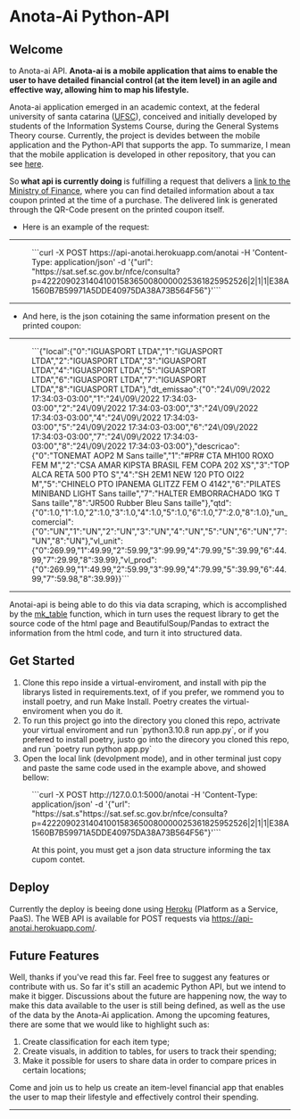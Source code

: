 <h1>Anota-Ai Python-API</h1>

<h2>Welcome</h2>

<p>to Anota-ai API.&nbsp;<strong>Anota-ai is a mobile application that aims to enable the user to have detailed financial control (at the item level) in an agile and effective way, allowing him to map his lifestyle.</strong></p>

<p>Anota-ai&nbsp;application emerged in an academic context, at the federal university of santa catarina (<a href="https://ufsc.br/">UFSC</a>),&nbsp;conceived and initially developed by students of the Information Systems Course, during the General Systems Theory course. Currently, the project is devides between the mobile application and the Python-API that supports the app. To summarize, I mean that the mobile application is developed in other repository, that you can see <a href="https://github.com/CristianeMaragno/anota-ai">here</a>.</p>

<p>So<strong> what api is currently doing </strong>is fulfilling a request that delivers a <a href="https://www.gov.br/fazenda/pt-br">link to the Ministry of Finance</a>, where you can find detailed information about a tax coupon printed at the time of a purchase. The delivered link is generated through the QR-Code present on the printed coupon itself.</p>

<ul>
	<li>Here is an example of the request:</li>
</ul>

<hr />
<p style="margin-left:40px">```curl -X POST https://api-anotai.herokuapp.com/anotai -H &#39;Content-Type: application/json&#39; -d &#39;{&quot;url&quot;: &quot;https://sat.sef.sc.gov.br/nfce/consulta?p=42220902314041001583650080000025361825952526|2|1|1|E38A1560B7B59971A5DDE40975DA38A73B564F56&quot;}&#39;```</p>

<hr />
<ul>
	<li>And here, is the json cotaining the same information present on the&nbsp; printed coupon:</li>
</ul>

<hr />
<p style="margin-left:40px">```{&quot;local&quot;:{&quot;0&quot;:&quot;IGUASPORT LTDA&quot;,&quot;1&quot;:&quot;IGUASPORT LTDA&quot;,&quot;2&quot;:&quot;IGUASPORT LTDA&quot;,&quot;3&quot;:&quot;IGUASPORT LTDA&quot;,&quot;4&quot;:&quot;IGUASPORT LTDA&quot;,&quot;5&quot;:&quot;IGUASPORT LTDA&quot;,&quot;6&quot;:&quot;IGUASPORT LTDA&quot;,&quot;7&quot;:&quot;IGUASPORT LTDA&quot;,&quot;8&quot;:&quot;IGUASPORT LTDA&quot;},&quot;dt_emissao&quot;:{&quot;0&quot;:&quot;24\/09\/2022 17:34:03-03:00&quot;,&quot;1&quot;:&quot;24\/09\/2022 17:34:03-03:00&quot;,&quot;2&quot;:&quot;24\/09\/2022 17:34:03-03:00&quot;,&quot;3&quot;:&quot;24\/09\/2022 17:34:03-03:00&quot;,&quot;4&quot;:&quot;24\/09\/2022 17:34:03-03:00&quot;,&quot;5&quot;:&quot;24\/09\/2022 17:34:03-03:00&quot;,&quot;6&quot;:&quot;24\/09\/2022 17:34:03-03:00&quot;,&quot;7&quot;:&quot;24\/09\/2022 17:34:03-03:00&quot;,&quot;8&quot;:&quot;24\/09\/2022 17:34:03-03:00&quot;},&quot;descricao&quot;:{&quot;0&quot;:&quot;TONEMAT AOP2 M Sans taille&quot;,&quot;1&quot;:&quot;#PR# CTA MH100 ROXO FEM M&quot;,&quot;2&quot;:&quot;CSA AMAR KIPSTA BRASIL FEM COPA 202 XS&quot;,&quot;3&quot;:&quot;TOP ALCA RETA 500 PTO S&quot;,&quot;4&quot;:&quot;SH 2EM1 NEW 120 PTO OI22 M&quot;,&quot;5&quot;:&quot;CHINELO PTO IPANEMA GLITZZ FEM O 4142&quot;,&quot;6&quot;:&quot;PILATES MINIBAND LIGHT Sans taille&quot;,&quot;7&quot;:&quot;HALTER EMBORRACHADO 1KG T Sans taille&quot;,&quot;8&quot;:&quot;JR500 Rubber Bleu Sans taille&quot;},&quot;qtd&quot;:{&quot;0&quot;:1.0,&quot;1&quot;:1.0,&quot;2&quot;:1.0,&quot;3&quot;:1.0,&quot;4&quot;:1.0,&quot;5&quot;:1.0,&quot;6&quot;:1.0,&quot;7&quot;:2.0,&quot;8&quot;:1.0},&quot;un_comercial&quot;:{&quot;0&quot;:&quot;UN&quot;,&quot;1&quot;:&quot;UN&quot;,&quot;2&quot;:&quot;UN&quot;,&quot;3&quot;:&quot;UN&quot;,&quot;4&quot;:&quot;UN&quot;,&quot;5&quot;:&quot;UN&quot;,&quot;6&quot;:&quot;UN&quot;,&quot;7&quot;:&quot;UN&quot;,&quot;8&quot;:&quot;UN&quot;},&quot;vl_unit&quot;:{&quot;0&quot;:269.99,&quot;1&quot;:49.99,&quot;2&quot;:59.99,&quot;3&quot;:99.99,&quot;4&quot;:79.99,&quot;5&quot;:39.99,&quot;6&quot;:44.99,&quot;7&quot;:29.99,&quot;8&quot;:39.99},&quot;vl_prod&quot;:{&quot;0&quot;:269.99,&quot;1&quot;:49.99,&quot;2&quot;:59.99,&quot;3&quot;:99.99,&quot;4&quot;:79.99,&quot;5&quot;:39.99,&quot;6&quot;:44.99,&quot;7&quot;:59.98,&quot;8&quot;:39.99}}```</p>

<hr />
<p>Anotai-api is being able to do this via data scraping, which is accomplished by the <a href="https://github.com/jccramos/anotai/blob/main/crawler.py#L31">mk_table</a> function,&nbsp;which in turn uses the request library to get the source code of the html page and BeautifulSoup/Pandas to extract the information from the html code, and turn it into structured data.</p>

<h2>Get Started</h2>

<ol>
	<li>Clone this repo inside a virtual-enviroment, and install with pip the librarys listed in requirements.text, of if you prefer, we rommend you to install poetry, and run Make Install. Poetry creates the virtual-enviroment when you do it.</li>
	<li>To run this project go into the&nbsp;directory you cloned this repo, actrivate your virtual enviroment and&nbsp;run `python3.10.8 run app.py`, or if you prefered to install poetry, justo go into the direcory you cloned this repo, and run `poetry run python app.py`</li>
	<li>Open the local link (devolpment mode), and in other terminal just copy and paste the same code used in the example above, and showed bellow:</li>
</ol>

<p style="margin-left:40px">```curl -X POST http://127.0.0.1:5000/anotai -H &#39;Content-Type: application/json&#39; -d &#39;{&quot;url&quot;: &quot;https://sat.s&quot;https://sat.sef.sc.gov.br/nfce/consulta?p=42220902314041001583650080000025361825952526|2|1|1|E38A1560B7B59971A5DDE40975DA38A73B564F56&quot;}&#39;```</p>

<p style="margin-left:40px">At this point, you must get a json data structure informing the tax cupom contet.</p>

<h2>Deploy</h2>

<p>Currently the deploy is beeing done using <a href="https://devcenter.heroku.com/categories/reference">Heroku</a> (Platform as a Service, PaaS). The WEB API is available for POST requests via <a href="http://is available for POST requests via https://api-anotai.herokuapp.com/">https://api-anotai.herokuapp.com/</a>.</p>

<h2>Future Features</h2>

<p>Well, thanks if you&#39;ve read this far. Feel free to suggest any features or contribute with us. So far it&#39;s still an academic Python API, but we intend to make it bigger. Discussions about the future are happening now, the way to make this data available to the user is still being defined, as well as the use of the data by the Anota-Ai application. Among the upcoming features, there are some that we would like to highlight such as:</p>

<ol>
	<li>Create classification for each item type;</li>
	<li>Create visuals, in addition to tables, for users to track their spending;</li>
	<li>Make it possible for users to share data in order to compare prices in certain locations;</li>
</ol>

<p>Come and join us to help us create an item-level financial app that enables the user to map their lifestyle and effectively control their spending.</p>

<hr />
<p>&nbsp;</p>
